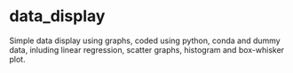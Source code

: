 # data_display
Simple data display using graphs, coded using python, conda and dummy data, inluding linear regression, scatter graphs, histogram and box-whisker plot. 
